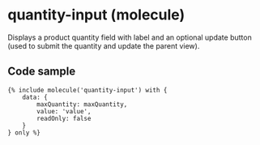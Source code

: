 # quantity-input (molecule)

Displays a product quantity field with label and an optional update button (used to submit the quantity and update the parent view).

## Code sample

```
{% include molecule('quantity-input') with {
    data: {
        maxQuantity: maxQuantity,
        value: 'value',
        readOnly: false
    }
} only %}
```
